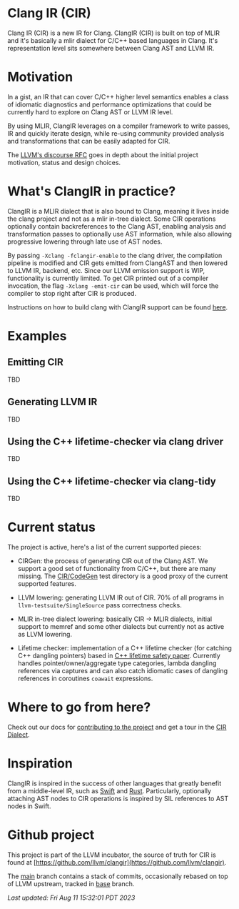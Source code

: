 # Clang IR (CIR)

Clang IR (CIR) is a new IR for Clang. ClangIR (CIR) is built on top of MLIR and
it's basically a mlir dialect for C/C++ based languages in Clang.  It's
representation level sits somewhere between Clang AST and LLVM IR.

# Motivation

In a gist, an IR that can cover C/C++ higher level semantics enables a class of
idiomatic diagnostics and performance optimizations that could be currently hard to
explore on Clang AST or LLVM IR level.

By using MLIR, ClangIR leverages on a compiler framework to write passes, IR and quickly
iterate design, while re-using community provided analysis and transformations that can
be easily adapted for CIR.

The [LLVM's discourse
RFC](https://discourse.llvm.org/t/rfc-an-mlir-based-clang-ir-cir/63319) goes in
depth about the initial project motivation, status and design choices.

# What's ClangIR in practice?

ClangIR is a MLIR dialect that is also bound to Clang, meaning it lives inside
the clang project and not as a mlir in-tree dialect. Some CIR operations
optionally contain backreferences to the Clang AST, enabling analysis and
transformation passes to optionally use AST information, while also allowing
progressive lowering through late use of AST nodes.

By passing `-Xclang -fclangir-enable` to the clang driver, the compilation
pipeline is modified and CIR gets emitted from ClangAST and then lowered to
LLVM IR, backend, etc. Since our LLVM emission support is WIP, functionality is
currently limited. To get CIR printed out of a compiler invocation, the flag
`-Xclang -emit-cir` can be used, which will force the compiler to stop right
after CIR is produced.

Instructions on how to build clang with ClangIR support can be found
[here](https://llvm.github.io/clangir/GettingStarted/build-install.html).

# Examples

## Emitting CIR
TBD

## Generating LLVM IR
TBD

## Using the C++ lifetime-checker via clang driver
TBD

## Using the C++ lifetime-checker via clang-tidy
TBD

# Current status

The project is active, here's a list of the current supported pieces:

- CIRGen: the process of generating CIR out of the Clang AST. We support a good
set of functionality from C/C++, but there are many missing. The
[CIR/CodeGen](https://github.com/llvm/clangir/tree/main/clang/test/CIR/CodeGen)
test directory is a good proxy of the current supported features.

- LLVM lowering: generating LLVM IR out of CIR. 70% of all programs in
`llvm-testsuite/SingleSource` pass correctness checks.

- MLIR in-tree dialect lowering: basically CIR -> MLIR dialects, initial
support to memref and some other dialects but currently not as active as LLVM
lowering.

- Lifetime checker: implementation of a C++ lifetime checker (for catching C++
dangling pointers) based in [C++ lifetime safety
paper](https://www.open-std.org/jtc1/sc22/wg21/docs/papers/2019/p1179r1.pdf).
Currently handles pointer/owner/aggregate type categories, lambda dangling
references via captures and can also catch idiomatic cases of dangling
references in coroutines `coawait` expressions.

# Where to go from here?

Check out our docs for [contributing to the
project](https://llvm.github.io/clangir/GettingStarted/contrib.html) and get a
tour in the [CIR Dialect](https://llvm.github.io/clangir/Dialect/).

# Inspiration

ClangIR is inspired in the success of other languages that greatly benefit from
a middle-level IR, such as
[Swift](https://apple-swift.readthedocs.io/en/latest/SIL.html) and
[Rust](https://rustc-dev-guide.rust-lang.org/mir/index.html). Particularly,
optionally attaching AST nodes to CIR operations is inspired by SIL references
to AST nodes in Swift.

# Github project

This project is part of the LLVM incubator, the source of truth for CIR is found at
[https://github.com/llvm/clangir](https://github.com/llvm/clangir).

The [main](https://github.com/facebookincubator/clangir/tree/main) branch
contains a stack of commits, occasionally rebased on top of LLVM upstream,
tracked in
[base](https://github.com/llvm/clangir/tree/base)
branch.

<!---
On vim use ":r!date"
-->
*Last updated: Fri Aug 11 15:32:01 PDT 2023*
